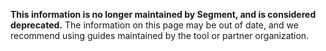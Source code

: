 **This information is no longer maintained by Segment, and is considered deprecated.** The information on this page may be out of date, and we recommend using guides maintained by the tool or partner organization.

